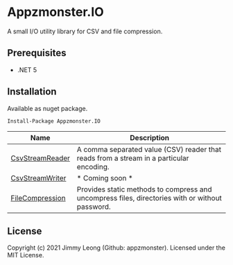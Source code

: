 # Appzmonster.IO

<a id="top"></a>
A small I/O utility library for CSV and file compression.

## Prerequisites
- .NET 5


## Installation
Available as nuget package.

```
Install-Package Appzmonster.IO
```

| Name | Description |
| ---  | ---         |
| [CsvStreamReader](./README-CSV-STREAM-READER.md) | A comma separated value (CSV) reader that reads from a stream in a particular encoding. |
| [CsvStreamWriter](./README-CSV-STREAM-WRITER.md) | * Coming soon * |
| [FileCompression](./README-FILE-COMPRESSION.md) | Provides static methods to compress and uncompress files, directories with or without password. |


## License
Copyright (c) 2021 Jimmy Leong (Github: appzmonster). Licensed under the MIT License.